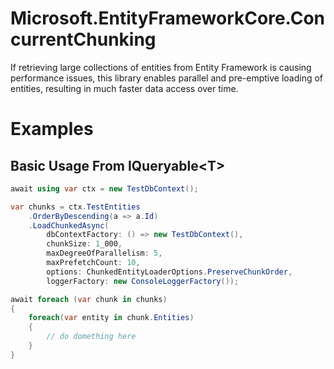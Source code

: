 # Microsoft.EntityFrameworkCore.ConcurrentChunking

If retrieving large collections of entities from Entity Framework is causing performance issues,
this library enables parallel and pre-emptive loading of entities, resulting in much faster data access over time.

# Examples

## Basic Usage From IQueryable&lt;T&gt;

```csharp
await using var ctx = new TestDbContext();

var chunks = ctx.TestEntities
    .OrderByDescending(a => a.Id)
    .LoadChunkedAsync(
        dbContextFactory: () => new TestDbContext(),
        chunkSize: 1_000,
        maxDegreeOfParallelism: 5,
        maxPrefetchCount: 10,
        options: ChunkedEntityLoaderOptions.PreserveChunkOrder,
        loggerFactory: new ConsoleLoggerFactory());

await foreach (var chunk in chunks)
{
    foreach(var entity in chunk.Entities)
    {
        // do domething here
    }
}
```
